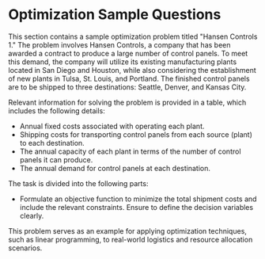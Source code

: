 # Optimization Sample Questions

This section contains a sample optimization problem titled "Hansen Controls 1." The problem involves Hansen Controls, a company that has been awarded a contract to produce a large number of control panels. To meet this demand, the company will utilize its existing manufacturing plants located in San Diego and Houston, while also considering the establishment of new plants in Tulsa, St. Louis, and Portland. The finished control panels are to be shipped to three destinations: Seattle, Denver, and Kansas City.

Relevant information for solving the problem is provided in a table, which includes the following details:

- Annual fixed costs associated with operating each plant.
- Shipping costs for transporting control panels from each source (plant) to each destination.
- The annual capacity of each plant in terms of the number of control panels it can produce.
- The annual demand for control panels at each destination.

The task is divided into the following parts:

- Formulate an objective function to minimize the total shipment costs and include the relevant constraints. Ensure to define the decision variables clearly.

This problem serves as an example for applying optimization techniques, such as linear programming, to real-world logistics and resource allocation scenarios.

